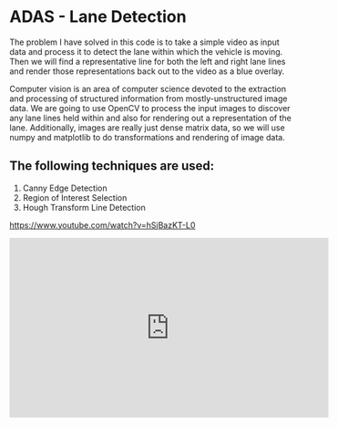 # ADAS - Lane Detection
The problem I have solved in this code is to take a simple video as input data and process it to detect the lane within which the vehicle is moving. Then we will find a representative line for both the left and right lane lines and render those representations back out to the video as a blue overlay.

Computer vision is an area of computer science devoted to the extraction and processing of structured information from mostly-unstructured image data. We are going to use OpenCV to process the input images to discover any lane lines held within and also for rendering out a representation of the lane. Additionally, images are really just dense matrix data, so we will use numpy and matplotlib to do transformations and rendering of image data. 

## The following techniques are used:
1. Canny Edge Detection
2. Region of Interest Selection
3. Hough Transform Line Detection

https://www.youtube.com/watch?v=hSjBazKT-L0

<iframe width="560" height="315" src="https://www.youtube.com/embed/hSjBazKT-L0" frameborder="0" allow="accelerometer; autoplay; encrypted-media; gyroscope; picture-in-picture" allowfullscreen></iframe>